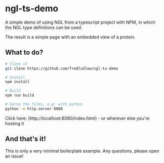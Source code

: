 # ngl-ts-demo
A simple demo of using NGL from a typescript project with NPM, in which 
the NGL type definitions can be used.

The result is a simple page with an embedded view of a protein.

## What to do?

```bash
# Clone it
git clone https://github.com/fredludlow/ngl-ts-demo

# Install
npm install 

# Build
npm run build

# Serve the files, e.g. with python
python -m http.server 8080
```

Click here: (http://localhost:8080/index.html) - or wherever else you're hosting it

## And that's it!

This is only a very minimal boilerplate example. Any questions, please open an issue!
